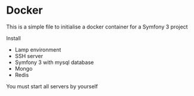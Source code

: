 # Docker 

This is a simple file to initialise a docker container for a Symfony 3 project

Install 

- Lamp environment
- SSH server
- Symfony 3 with mysql database
- Mongo
- Redis

You must start all servers by yourself
